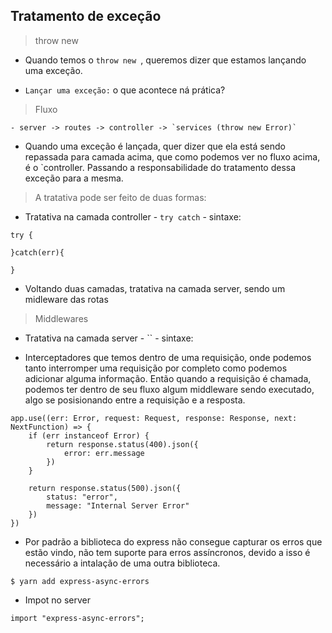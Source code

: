 ## Tratamento de exceção

> throw new 

- Quando temos o `throw new `, queremos dizer que estamos lançando uma exceção. 

- `Lançar uma exceção:` o que acontece ná prática?

> Fluxo

```
- server -> routes -> controller -> `services (throw new Error)`
```

- Quando uma exceção é lançada, quer dizer que ela está sendo repassada para camada acima, que como podemos ver no fluxo acima, é o `controller. Passando a responsabilidade do tratamento dessa exceção para a mesma.

> A tratativa pode ser feito de duas formas:

- Tratativa na camada controller - `try catch` - sintaxe:

```console
try {
    
}catch(err){

}
```

- Voltando duas camadas, tratativa na camada server, sendo um midleware das rotas

> Middlewares

- Tratativa na camada server - `` - sintaxe:

- Interceptadores que temos dentro de uma requisição, onde podemos tanto interromper uma requisição por completo como podemos adicionar alguma informação. Então quando a requisição é chamada, podemos ter dentro de seu fluxo algum middleware sendo executado, algo se posisionando entre a requisição e a resposta.

```console
app.use((err: Error, request: Request, response: Response, next: NextFunction) => {
    if (err instanceof Error) {
        return response.status(400).json({
            error: err.message
        })
    }

    return response.status(500).json({
        status: "error",
        message: "Internal Server Error"
    })
})
```

- Por padrão a biblioteca do express não consegue capturar os erros que estão vindo, não tem suporte para erros assíncronos, devido a isso é necessário a intalação de uma outra biblioteca.


```
$ yarn add express-async-errors
```

- Impot no server
```
import "express-async-errors";
```